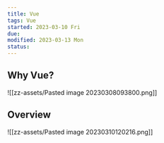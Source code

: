 ```yaml
---
title: Vue
tags: Vue
started: 2023-03-10 Fri
due:
modified: 2023-03-13 Mon
status:
---
```

## Why Vue?
![[zz-assets/Pasted image 20230308093800.png]]
## Overview
![[zz-assets/Pasted image 20230310120216.png]]